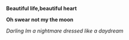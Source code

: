 **Beautiful life,beautiful heart**

__Oh swear not my the moon__

_*Darling Im a nightmare dressed like a daydream*_
